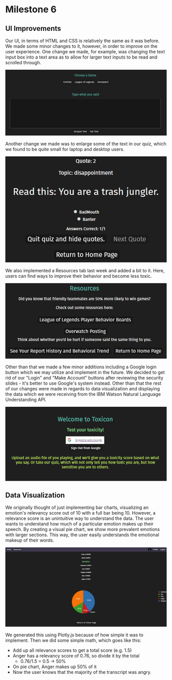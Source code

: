 # Milestone 6

## UI Improvements

Our UI, in terms of HTML and CSS is relatively the same as it was before. We made some minor changes to it, however, in order to improve on the user experience. One change we made, for example, was changing the text input box into a text area as to allow for larger text inputs to be read and scrolled through. 

![](/m6-screenshots/larger-text-area.png)

Another change we made was to enlarge some of the text in our quiz, which we found to be quite small for laptop and desktop users. 

![](/m6-screenshots/larger-text-quiz.png)

We also implemented a Resources tab last week and added a bit to it. Here, users can find ways to improve their behavior and become less toxic.

![](/m6-screenshots/resources.png)

Other than that we made a few minor additions including a Google login button which we may utilize and implement in the future. We decided to get rid of our "Login" and "Make Account" buttons after reviewing the security slides - it's better to use Google's system instead. Other than that the rest of our changes were made in regards to data visualization and displaying the data which we were receiving from the IBM Watson Natural Language Understanding API.

![](/m6-screenshots/google-sign-in.png)

## Data Visualization

We originally thought of just implementing bar charts, visualizing an emotion's relevancy score out of 10 with a full bar being 10. However, a relevance score is an unintuitive way to understand the data. The user wants to understand how much of a particular emotion makes up their speech. By creating a visual pie chart, we show more prevalent emotions with larger sections. This way, the user easily understands the emotional makeup of their words.

![](/m6-screenshots/emotion-pie-chart.png)

We generated this using Plotly.js because of how simple it was to implement. Then we did some simple math, which goes like this:
- Add up all relevance scores to get a total score (e.g. 1.5)
- Anger has a relevancy score of 0.76, so divide it by the total
  - 0.76/1.5 = 0.5 -> 50%
- On pie chart, Anger makes up 50% of it
- Now the user knows that the majority of the transcript was angry.
